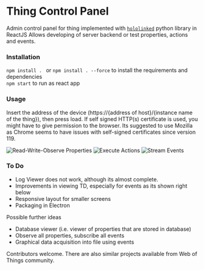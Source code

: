# Thing Control Panel

Admin control panel for thing implemented with [`hololinked`](https://github.com/VigneshVSV/hololinked) python library in ReactJS
Allows developing of server backend or test properties, actions and events. 

### Installation

```npm install . ``` or ```npm install . --force``` to install the requirements and dependencies <br/>
```npm start``` to run as react app <br/>

### Usage

Insert the address of the device (https://{address of host}/{instance name of the thing}), then press load. If self signed
HTTP(s) certificate is used, you might have to give permission to the browser. Its suggested to use Mozilla as Chrome seems
to have issues with self-signed certificates since version 119. 

![Read-Write-Observe Properties](readme-assets/properties.png)
![Execute Actions](readme-assets/actions.png)
![Stream Events](readme-assets/events.png)

### To Do

- Log Viewer does not work, although its almost complete. 
- Improvements in viewing TD, especially for events as its shown right below 
- Responsive layout for smaller screens
- Packaging in Electron

Possible further ideas
- Database viewer (i.e. viewer of properties that are stored in database)
- Observe all properties, subscribe all events
- Graphical data acquisition into file using events

Contributors welcome. There are also similar projects available from Web of Things community. 
